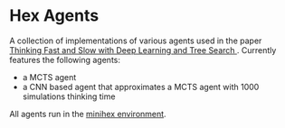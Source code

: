 # Hex Agents

A collection of implementations of various agents used in the paper 
[Thinking Fast and Slow with Deep Learning and Tree Search
](https://arxiv.org/abs/1705.08439). Currently features the following agents:

- a MCTS agent
- a CNN based agent that approximates a MCTS agent with 1000 simulations thinking time

All agents run in the [minihex environment](https://github.com/FirefoxMetzger/minihex).